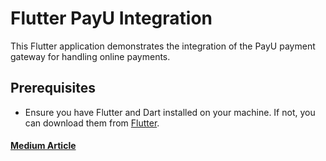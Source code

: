 # Flutter PayU Integration

This Flutter application demonstrates the integration of the PayU payment gateway for handling online payments.

## Prerequisites

- Ensure you have Flutter and Dart installed on your machine. If not, you can download them from [Flutter](https://flutter.dev/docs/get-started/install).

#### [ Medium Article ](https://sudhanshupatil.medium.com/integrating-payu-payment-gateway-in-your-flutter-app-c3849433b32e)
